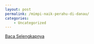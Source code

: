 ```yaml
---
layout: post
permalink: /mimpi-naik-perahu-di-danau/
categories:
    - Uncategorized
---
```


[Baca Selengkapnya](/10)